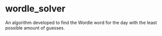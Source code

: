 # wordle_solver
An algorithm developed to find the Wordle word for the day with the least possible amount of guesses.
